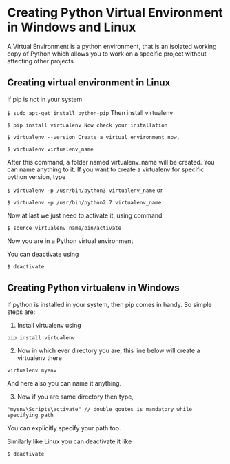 # Creating Python Virtual Environment in Windows and Linux

 A Virtual Environment is a python environment, that is an isolated working copy of Python which allows you to work on a specific project without affecting other projects

## Creating virtual environment in Linux

If pip is not in your system

`
$ sudo apt-get install python-pip
`
Then install virtualenv


`
$ pip install virtualenv
Now check your installation
`

`
$ virtualenv --version
Create a virtual environment now,
`

`
$ virtualenv virtualenv_name
`


After this command, a folder named virtualenv_name will be created. You can name anything to it. If you want to create a virtualenv for specific python version, type



`
$ virtualenv -p /usr/bin/python3 virtualenv_name
`
or


`
$ virtualenv -p /usr/bin/python2.7 virtualenv_name
`


Now at last we just need to activate it, using command



`
$ source virtualenv_name/bin/activate
`


Now you are in a Python virtual environment



You can deactivate using

`
$ deactivate
`

## Creating Python virtualenv in Windows


If python is installed in your system, then pip comes in handy.
So simple steps are:



1) Install virtualenv using



 `
  pip install virtualenv 
 `
 
2) Now in which ever directory you are, this line below will create a virtualenv there

 `
 virtualenv myenv
 `
 
And here also you can name it anything.


3) Now if you are same directory then type,

 `
 "myenv\Scripts\activate" // double qoutes is mandatory while specifying path
 `
 
You can explicitly specify your path too.

Similarly like Linux you can deactivate it like

`
$ deactivate
`
